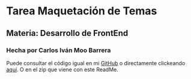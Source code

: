 # Tarea Maquetación de Temas

## Materia: Desarrollo de FrontEnd

### Hecha por Carlos Iván Moo Barrera

Puede consultar el código igual en mi [GitHub](https://github.com/CarlosMoo) o directamente clickeando [aquí](https://github.com/CarlosMoo/maquetacion-temas/tree/master). O en el zip que viene con este ReadMe.
